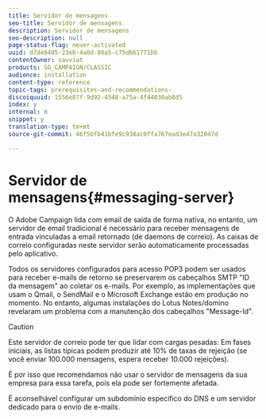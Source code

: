 ```yaml
---
title: Servidor de mensagens
seo-title: Servidor de mensagens
description: Servidor de mensagens
seo-description: null
page-status-flag: never-activated
uuid: d7de0405-23eb-4a0d-80a5-c75d661771bb
contentOwner: sauviat
products: SG_CAMPAIGN/CLASSIC
audience: installation
content-type: reference
topic-tags: prerequisites-and-recommendations-
discoiquuid: 1556e87f-9d92-4548-a75a-4f44030ab8d5
index: y
internal: n
snippet: y
translation-type: tm+mt
source-git-commit: 46f5bfb41bfe9c938ac0ffa767ead3e47a32047d

---
```



# Servidor de mensagens{#messaging-server}

O Adobe Campaign lida com email de saída de forma nativa, no entanto, um servidor de email tradicional é necessário para receber mensagens de entrada vinculadas a email retornado (de daemons de correio). As caixas de correio configuradas neste servidor serão automaticamente processadas pelo aplicativo.

Todos os servidores configurados para acesso POP3 podem ser usados para receber e-mails de retorno se preservarem os cabeçalhos SMTP &quot;ID da mensagem&quot; ao coletar os e-mails. Por exemplo, as implementações que usam o Qmail, o SendMail e o Microsoft Exchange estão em produção no momento. No entanto, algumas instalações do Lotus Notes/domino revelaram um problema com a manutenção dos cabeçalhos &quot;Message-Id&quot;.

>[!CAUTION]
>
>Este servidor de correio pode ter que lidar com cargas pesadas: Em fases iniciais, as listas típicas podem produzir até 10% de taxas de rejeição (se você enviar 100.000 mensagens, espera receber 10.000 rejeições).
>
>É por isso que recomendamos não usar o servidor de mensagens da sua empresa para essa tarefa, pois ela pode ser fortemente afetada.
>
>É aconselhável configurar um subdomínio específico do DNS e um servidor dedicado para o envio de e-mails.
